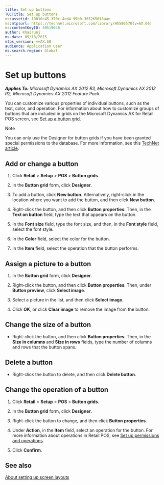 ```yaml
---
title: Set up buttons
TOCTitle: Set up buttons
ms:assetid: 10010c45-370c-4ed4-99b0-365265018aae
ms:mtpsurl: https://technet.microsoft.com/library/Hh580570(v=AX.60)
ms:contentKeyID: 39519048
author: Khairunj
ms.date: 05/18/2015
mtps_version: v=AX.60
audience: Application User
ms.search.region: Global
---
```


# Set up buttons 


_**Applies To:** Microsoft Dynamics AX 2012 R3, Microsoft Dynamics AX 2012 R2, Microsoft Dynamics AX 2012 Feature Pack_

You can customize various properties of individual buttons, such as the text, color, and operation. For information about how to customize groups of buttons that are included in grids on the Microsoft Dynamics AX for Retail POS screen, see [Set up a button grid](set-up-a-button-grid.md).


> [!NOTE]
> <P>You can only use the Designer for button grids if you have been granted special permissions to the database. For more information, see this <A href="http://go.microsoft.com/fwlink/?linkid=267571">TechNet article</A>.</P>



## Add or change a button

1.  Click **Retail** \> **Setup** \> **POS** \> **Button grids**.

2.  In the **Button grid** form, click **Designer**.

3.  To add a button, click **New button**. Alternatively, right-click in the location where you want to add the button, and then click **New button**.

4.  Right-click the button, and then click **Button properties**. Then, in the **Text on button** field, type the text that appears on the button.

5.  In the **Font size** field, type the font size, and then, in the **Font style** field, select the font style.

6.  In the **Color** field, select the color for the button.

7.  In the **Item** field, select the operation that the button performs.

## Assign a picture to a button

1.  In the **Button grid** form, click **Designer**.

2.  Right-click the button, and then click **Button properties**. Then, under **Button preview**, click **Select image**.

3.  Select a picture in the list, and then click **Select image**.

4.  Click **OK**, or click **Clear image** to remove the image from the button.

## Change the size of a button

  - Right-click the button, and then click **Button properties**. Then, in the **Size in columns** and **Size in rows** fields, type the number of columns and rows that the button spans.

## Delete a button

  - Right-click the button to delete, and then click **Delete button**.

## Change the operation of a button

1.  Click **Retail** \> **Setup** \> **POS** \> **Button grids**.

2.  In the **Button grid** form, click **Designer**.

3.  Right-click the button to change, and then click **Button properties**.

4.  Under **Action**, in the **Item** field, select an operation for the button. For more information about operations in Retail POS, see [Set up permissions and operations](set-up-permissions-and-operations.md).

5.  Click **Confirm**.

## See also

[About setting up screen layouts](about-setting-up-screen-layouts.md)

  


